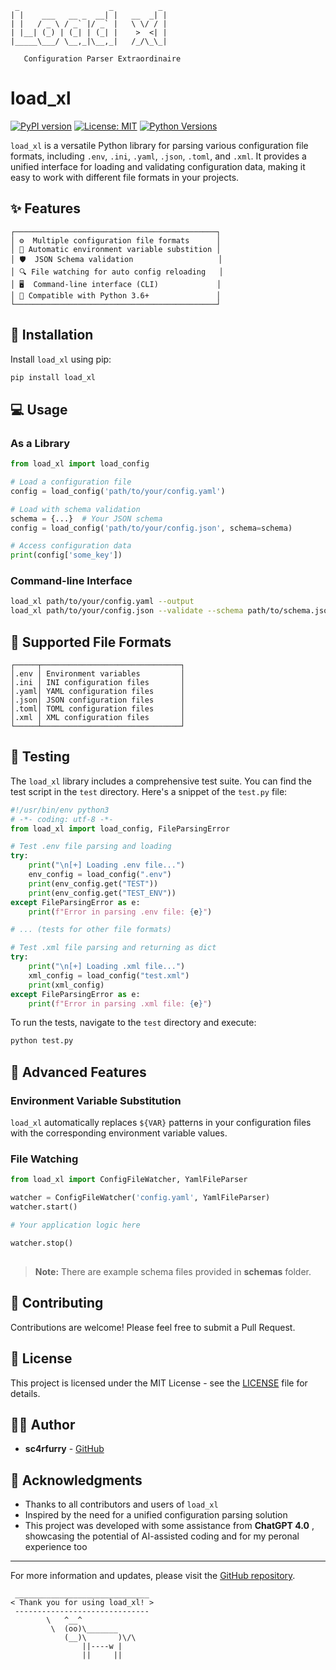 ```
 _                    _          _
| |    ___   __ _  __| |   __  _| |
| |   / _ \ / _` |/ _` |   \ \/ / |
| |__| (_) | (_| | (_| |    >  <| |
|_____\___/ \__,_|\__,_|   /_/\_\_|

   Configuration Parser Extraordinaire
```

# load_xl

[![PyPI version](https://badge.fury.io/py/load-xl.svg)](https://badge.fury.io/py/load-xl)
[![License: MIT](https://img.shields.io/badge/License-MIT-yellow.svg)](https://opensource.org/licenses/MIT)
[![Python Versions](https://img.shields.io/pypi/pyversions/load-xl.svg)](https://pypi.org/project/load-xl/)

`load_xl` is a versatile Python library for parsing various configuration file formats, including `.env`, `.ini`, `.yaml`, `.json`, `.toml`, and `.xml`. It provides a unified interface for loading and validating configuration data, making it easy to work with different file formats in your projects.

## ✨ Features

```
┌─────────────────────────────────────────────┐
│ ⚙️  Multiple configuration file formats      │
│ 🔄 Automatic environment variable substition │
│ 🛡️  JSON Schema validation                   │
│ 🔍 File watching for auto config reloading   │
│ 🖥️  Command-line interface (CLI)             │
│ 🐍 Compatible with Python 3.6+               │
└─────────────────────────────────────────────┘
```

## 🚀 Installation

Install `load_xl` using pip:

```bash
pip install load_xl
```

## 💻 Usage

### As a Library

```python
from load_xl import load_config

# Load a configuration file
config = load_config('path/to/your/config.yaml')

# Load with schema validation
schema = {...}  # Your JSON schema
config = load_config('path/to/your/config.json', schema=schema)

# Access configuration data
print(config['some_key'])
```

### Command-line Interface

```bash
load_xl path/to/your/config.yaml --output
load_xl path/to/your/config.json --validate --schema path/to/schema.json
```

## 📁 Supported File Formats

```
┌─────┬───────────────────────────────┐
│.env │ Environment variables         │
│.ini │ INI configuration files       │
│.yaml│ YAML configuration files      │
│.json│ JSON configuration files      │
│.toml│ TOML configuration files      │
│.xml │ XML configuration files       │
└─────┴───────────────────────────────┘
```

## 🔬 Testing

The `load_xl` library includes a comprehensive test suite. You can find the test script in the `test` directory. Here's a snippet of the `test.py` file:

```python
#!/usr/bin/env python3
# -*- coding: utf-8 -*-
from load_xl import load_config, FileParsingError

# Test .env file parsing and loading
try:
    print("\n[+] Loading .env file...")
    env_config = load_config(".env")
    print(env_config.get("TEST"))
    print(env_config.get("TEST_ENV"))
except FileParsingError as e:
    print(f"Error in parsing .env file: {e}")

# ... (tests for other file formats)

# Test .xml file parsing and returning as dict
try:
    print("\n[+] Loading .xml file...")
    xml_config = load_config("test.xml")
    print(xml_config)
except FileParsingError as e:
    print(f"Error in parsing .xml file: {e}")
```

To run the tests, navigate to the `test` directory and execute:

```bash
python test.py
```

## 🔧 Advanced Features

### Environment Variable Substitution

`load_xl` automatically replaces `${VAR}` patterns in your configuration files with the corresponding environment variable values.

### File Watching

```python
from load_xl import ConfigFileWatcher, YamlFileParser

watcher = ConfigFileWatcher('config.yaml', YamlFileParser)
watcher.start()

# Your application logic here

watcher.stop()
```
##

> **Note:** There are example schema files provided in **schemas** folder.
##


## 🤝 Contributing

Contributions are welcome! Please feel free to submit a Pull Request.

## 📜 License

This project is licensed under the MIT License - see the [LICENSE](LICENSE) file for details.

## 👨‍💻 Author

- **sc4rfurry** - [GitHub](https://github.com/sc4rfurry)

## 🙏 Acknowledgments

- Thanks to all contributors and users of `load_xl`
- Inspired by the need for a unified configuration parsing solution
- This project was developed with some assistance from **ChatGPT 4.0** , showcasing the potential of AI-assisted coding and for my peronal experience too

---

For more information and updates, please visit the [GitHub repository](https://github.com/sc4rfurry/load_xl).

```
 ______________________________
< Thank you for using load_xl! >
 ------------------------------
        \   ^__^
         \  (oo)\_______
            (__)\       )\/\
                ||----w |
                ||     ||
```

